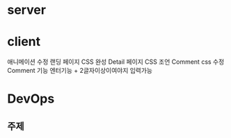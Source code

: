# server

# client

애니메이션 수정
랜딩 페이지 CSS 완성
Detail 페이지 CSS 조언
Comment css 수정
Comment 기능 엔터기능 + 2글자이상이여야지 입력가능

# DevOps

## 주제
